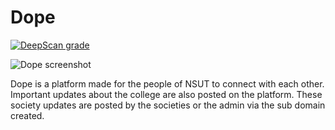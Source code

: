 # Dope

[![DeepScan grade](https://deepscan.io/api/teams/20382/projects/23843/branches/728177/badge/grade.svg?token=a1fa0980263b30233c0ddf1e9c3ed778290db2ee)](https://deepscan.io/dashboard#view=project&tid=20382&pid=23843&bid=728177)

![Dope screenshot](https://www.itsdope.in/screenshot.jpg)

Dope is a platform made for the people of NSUT to connect with each other. Important updates about the college are also posted on the platform. These society updates are posted by the societies or the admin via the sub domain created.
